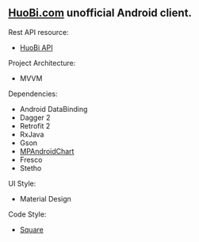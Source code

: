 ## [HuoBi.com][huobi.com] unofficial Android client.

Rest API resource:
+ [HuoBi API][rest-api]

Project Architecture:
+ MVVM

Dependencies:
+ Android DataBinding
+ Dagger 2
+ Retrofit 2
+ RxJava
+ Gson
+ [MPAndroidChart][chart]
+ Fresco
+ Stetho

UI Style:
+ Material Design

Code Style:
+ [Square][java-code-style]

[huobi.com]:https://www.huobi.com/
[rest-api]:https://github.com/huobiapi/API_Docs/wiki
[java-code-style]:https://github.com/square/java-code-styles
[chart]:https://github.com/PhilJay/MPAndroidChart
